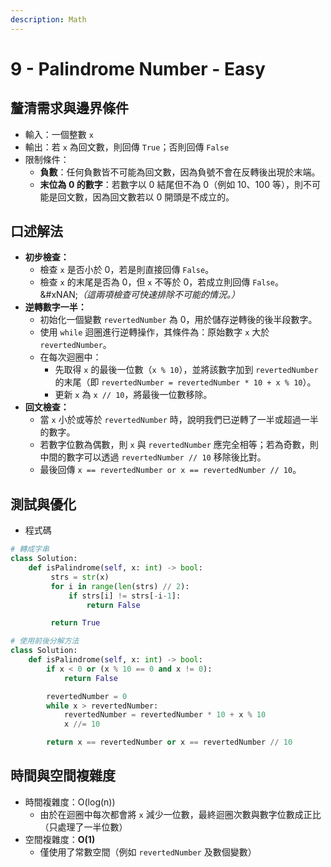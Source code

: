 ```yaml
---
description: Math
---
```


# 9 - Palindrome Number - Easy

## 釐清需求與邊界條件

* 輸入：一個整數 `x`
* 輸出：若 `x` 為回文數，則回傳 `True`；否則回傳 `False`
* 限制條件：
  * **負數**：任何負數皆不可能為回文數，因為負號不會在反轉後出現於末端。
  * **末位為 0 的數字**：若數字以 0 結尾但不為 0（例如 10、100 等），則不可能是回文數，因為回文數若以 0 開頭是不成立的。

## 口述解法

* **初步檢查：**
  * 檢查 `x` 是否小於 0，若是則直接回傳 `False`。
  * 檢查 `x` 的末尾是否為 0，但 `x` 不等於 0，若成立則回傳 `False`。\
    &#xNAN;_（這兩項檢查可快速排除不可能的情況。）_
* **逆轉數字一半：**
  * 初始化一個變數 `revertedNumber` 為 0，用於儲存逆轉後的後半段數字。
  * 使用 `while` 迴圈進行逆轉操作，其條件為：原始數字 `x` 大於 `revertedNumber`。
  * 在每次迴圈中：
    * 先取得 `x` 的最後一位數（`x % 10`），並將該數字加到 `revertedNumber` 的末尾（即 `revertedNumber = revertedNumber * 10 + x % 10`）。
    * 更新 `x` 為 `x // 10`，將最後一位數移除。
* **回文檢查：**
  * 當 `x` 小於或等於 `revertedNumber` 時，說明我們已逆轉了一半或超過一半的數字。
  * 若數字位數為偶數，則 `x` 與 `revertedNumber` 應完全相等；若為奇數，則中間的數字可以透過 `revertedNumber // 10` 移除後比對。
  * 最後回傳 `x == revertedNumber or x == revertedNumber // 10`。

## 測試與優化

* 程式碼

```python
# 轉成字串
class Solution:
    def isPalindrome(self, x: int) -> bool:
         strs = str(x)
         for i in range(len(strs) // 2):
             if strs[i] != strs[-i-1]:
                 return False

         return True
```

```python
# 使用前後分解方法
class Solution:
    def isPalindrome(self, x: int) -> bool:
        if x < 0 or (x % 10 == 0 and x != 0):
            return False

        revertedNumber = 0
        while x > revertedNumber:
            revertedNumber = revertedNumber * 10 + x % 10
            x //= 10

        return x == revertedNumber or x == revertedNumber // 10
```

## 時間與空間複雜度

* 時間複雜度：O(log(n))
  * 由於在迴圈中每次都會將 `x` 減少一位數，最終迴圈次數與數字位數成正比（只處理了一半位數）
* 空間複雜度：**O(1)**
  * 僅使用了常數空間（例如 `revertedNumber` 及數個變數）
